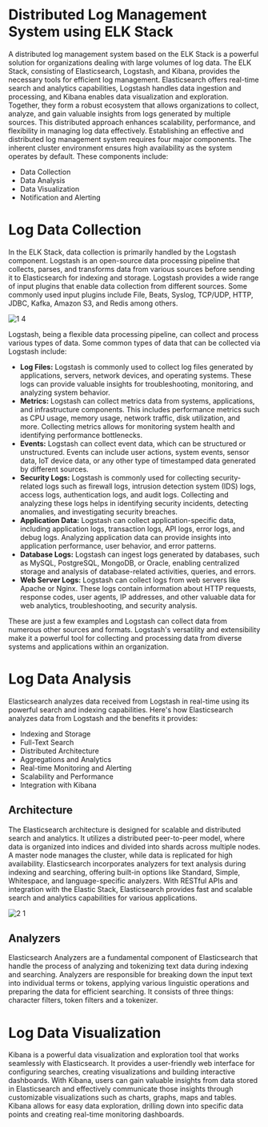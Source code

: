 # Distributed Log Management System using ELK Stack
A distributed log management system based on the ELK Stack is a powerful solution for organizations dealing with large volumes of log data. The ELK Stack, consisting of Elasticsearch, Logstash, and Kibana, provides the necessary tools for efficient log management. Elasticsearch offers real-time search and analytics capabilities, Logstash handles data ingestion and processing, and Kibana enables data visualization and exploration. Together, they form a robust ecosystem that allows organizations to collect, analyze, and gain valuable insights from logs generated by multiple sources. This distributed approach enhances scalability, performance, and flexibility in managing log data effectively. 
Establishing an effective and distributed log management system requires four major components. The inherent cluster environment ensures high availability as the system operates by default. These components include:
-	Data Collection
-	Data Analysis
-	Data Visualization
-	Notification and Alerting
# Log Data Collection
In the ELK Stack, data collection is primarily handled by the Logstash component. Logstash is an open-source data processing pipeline that collects, parses, and transforms data from various sources before sending it to Elasticsearch for indexing and storage.
Logstash provides a wide range of input plugins that enable data collection from different sources.
Some commonly used input plugins include File, Beats, Syslog, TCP/UDP, HTTP, JDBC, Kafka, Amazon S3, and Redis among others.

![1 4](https://github.com/kabbo06/elk-overview/assets/22352861/49b0dffd-48fa-4018-8ea0-ebf2bc8e1e93)

Logstash, being a flexible data processing pipeline, can collect and process various types of data. Some common types of data that can be collected via Logstash include:
- **Log Files:** Logstash is commonly used to collect log files generated by applications, servers, network devices, and operating systems. These logs can provide valuable insights for troubleshooting, monitoring, and analyzing system behavior.
- **Metrics:** Logstash can collect metrics data from systems, applications, and infrastructure components. This includes performance metrics such as CPU usage, memory usage, network traffic, disk utilization, and more. Collecting metrics allows for monitoring system health and identifying performance bottlenecks.
- **Events:** Logstash can collect event data, which can be structured or unstructured. Events can include user actions, system events, sensor data, IoT device data, or any other type of timestamped data generated by different sources.
- **Security Logs:** Logstash is commonly used for collecting security-related logs such as firewall logs, intrusion detection system (IDS) logs, access logs, authentication logs, and audit logs. Collecting and analyzing these logs helps in identifying security incidents, detecting anomalies, and investigating security breaches.
- **Application Data:** Logstash can collect application-specific data, including application logs, transaction logs, API logs, error logs, and debug logs. Analyzing application data can provide insights into application performance, user behavior, and error patterns.
- **Database Logs:** Logstash can ingest logs generated by databases, such as MySQL, PostgreSQL, MongoDB, or Oracle, enabling centralized storage and analysis of database-related activities, queries, and errors.
- **Web Server Logs:** Logstash can collect logs from web servers like Apache or Nginx. These logs contain information about HTTP requests, response codes, user agents, IP addresses, and other valuable data for web analytics, troubleshooting, and security analysis.
  
These are just a few examples and Logstash can collect data from numerous other sources and formats. Logstash's versatility and extensibility make it a powerful tool for collecting and processing data from diverse systems and applications within an organization.
# Log Data Analysis
Elasticsearch analyzes data received from Logstash in real-time using its powerful search and indexing capabilities. Here's how Elasticsearch analyzes data from Logstash and the benefits it provides:
-	Indexing and Storage
-	Full-Text Search
-	Distributed Architecture
-	Aggregations and Analytics
-	Real-time Monitoring and Alerting
-	Scalability and Performance
-	Integration with Kibana
## Architecture
The Elasticsearch architecture is designed for scalable and distributed search and analytics. It utilizes a distributed peer-to-peer model, where data is organized into indices and divided into shards across multiple nodes. A master node manages the cluster, while data is replicated for high availability. Elasticsearch incorporates analyzers for text analysis during indexing and searching, offering built-in options like Standard, Simple, Whitespace, and language-specific analyzers. With RESTful APIs and integration with the Elastic Stack, Elasticsearch provides fast and scalable search and analytics capabilities for various applications.

![2 1](https://github.com/kabbo06/elk-overview/assets/22352861/26c2fdf8-5294-49ee-bc81-9d781c813a84)

## Analyzers
Elasticsearch Analyzers are a fundamental component of Elasticsearch that handle the process of analyzing and tokenizing text data during indexing and searching. Analyzers are responsible for breaking down the input text into individual terms or tokens, applying various linguistic operations and preparing the data for efficient searching. It consists of three things: character filters, token filters and a tokenizer.


# Log Data Visualization
Kibana is a powerful data visualization and exploration tool that works seamlessly with Elasticsearch. It provides a user-friendly web interface for configuring searches, creating visualizations and building interactive dashboards. With Kibana, users can gain valuable insights from data stored in Elasticsearch and effectively communicate those insights through customizable visualizations such as charts, graphs, maps and tables. Kibana allows for easy data exploration, drilling down into specific data points and creating real-time monitoring dashboards.



